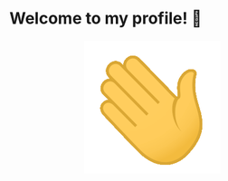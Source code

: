 # Welcome to my profile!  👋

###

<div align="center">
  <img height="" src="https://github.com/acranerafael/acranerafael/blob/main/wave.gif?raw=true"  />
</div>

###
